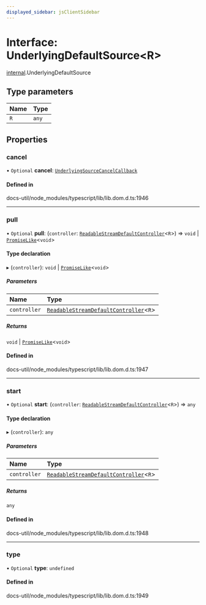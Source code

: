 ```yaml
---
displayed_sidebar: jsClientSidebar
---
```


# Interface: UnderlyingDefaultSource<R\>

[internal](../modules/internal-10.md).UnderlyingDefaultSource

## Type parameters

| Name | Type |
| :------ | :------ |
| `R` | `any` |

## Properties

### cancel

• `Optional` **cancel**: [`UnderlyingSourceCancelCallback`](internal-10.UnderlyingSourceCancelCallback.md)

#### Defined in

docs-util/node_modules/typescript/lib/lib.dom.d.ts:1946

___

### pull

• `Optional` **pull**: (`controller`: [`ReadableStreamDefaultController`](../modules/internal-10.md#readablestreamdefaultcontroller)<`R`\>) => `void` \| [`PromiseLike`](internal-8.PromiseLike.md)<`void`\>

#### Type declaration

▸ (`controller`): `void` \| [`PromiseLike`](internal-8.PromiseLike.md)<`void`\>

##### Parameters

| Name | Type |
| :------ | :------ |
| `controller` | [`ReadableStreamDefaultController`](../modules/internal-10.md#readablestreamdefaultcontroller)<`R`\> |

##### Returns

`void` \| [`PromiseLike`](internal-8.PromiseLike.md)<`void`\>

#### Defined in

docs-util/node_modules/typescript/lib/lib.dom.d.ts:1947

___

### start

• `Optional` **start**: (`controller`: [`ReadableStreamDefaultController`](../modules/internal-10.md#readablestreamdefaultcontroller)<`R`\>) => `any`

#### Type declaration

▸ (`controller`): `any`

##### Parameters

| Name | Type |
| :------ | :------ |
| `controller` | [`ReadableStreamDefaultController`](../modules/internal-10.md#readablestreamdefaultcontroller)<`R`\> |

##### Returns

`any`

#### Defined in

docs-util/node_modules/typescript/lib/lib.dom.d.ts:1948

___

### type

• `Optional` **type**: `undefined`

#### Defined in

docs-util/node_modules/typescript/lib/lib.dom.d.ts:1949
